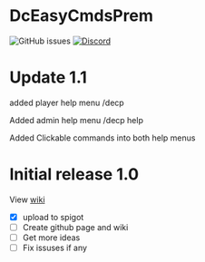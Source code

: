 
# DcEasyCmdsPrem
![GitHub issues](https://img.shields.io/github/issues/doragoncraft/DcEasyCmdsPrem.svg?style=for-the-badge)
[![Discord](https://img.shields.io/discord/381442112400523264.svg?style=for-the-badge)](https://discordapp.com/invite/VMx9JmY)


# Update 1.1

added player help menu /decp

Added admin help menu /decp help

Added Clickable commands into both help menus

# Initial release 1.0
View [wiki](https://github.com/doragoncraft/DcEasyCmdsPrem/wiki)

- [x] upload to spigot 
- [ ] Create github page and wiki
- [ ] Get more ideas
- [ ] Fix issuses if any
